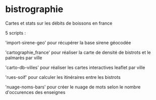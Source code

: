 # bistrographie
Cartes et stats sur les débits de boissons en france

5 scripts :

'import-sirene-geo' pour récupérer la base sirene géocodée

'cartographie_france' pour réaliser la carte de densité de bistrots et le palmarès par ville


'carto-db-villes' pour réaliser les cartes interactives leaflet par ville


'rues-soif' pour calculer les itinéraires entre les bistrots


'nuage-noms-bars' pour créer le nuage de mots selon le nombre d'occurences des enseignes
